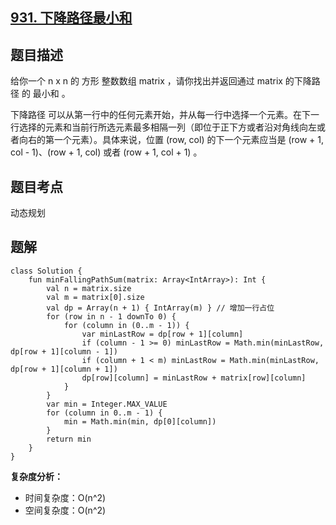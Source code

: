 ## [931. 下降路径最小和](https://leetcode.cn/problems/minimum-falling-path-sum/description/)

## 题目描述

给你一个 n x n 的 方形 整数数组 matrix ，请你找出并返回通过 matrix 的下降路径 的 最小和 。

下降路径 可以从第一行中的任何元素开始，并从每一行中选择一个元素。在下一行选择的元素和当前行所选元素最多相隔一列（即位于正下方或者沿对角线向左或者向右的第一个元素）。具体来说，位置 (row, col) 的下一个元素应当是 (row + 1, col - 1)、(row + 1, col) 或者 (row + 1, col + 1) 。

## 题目考点

动态规划

## 题解
 
```
class Solution {
    fun minFallingPathSum(matrix: Array<IntArray>): Int {
        val n = matrix.size
        val m = matrix[0].size
        val dp = Array(n + 1) { IntArray(m) } // 增加一行占位
        for (row in n - 1 downTo 0) {
            for (column in (0..m - 1)) {
                var minLastRow = dp[row + 1][column]
                if (column - 1 >= 0) minLastRow = Math.min(minLastRow, dp[row + 1][column - 1])
                if (column + 1 < m) minLastRow = Math.min(minLastRow, dp[row + 1][column + 1])
                dp[row][column] = minLastRow + matrix[row][column]
            }
        }
        var min = Integer.MAX_VALUE
        for (column in 0..m - 1) {
            min = Math.min(min, dp[0][column])
        }
        return min
    }
}
```

**复杂度分析：**

- 时间复杂度：O(n^2)
- 空间复杂度：O(n^2) 
